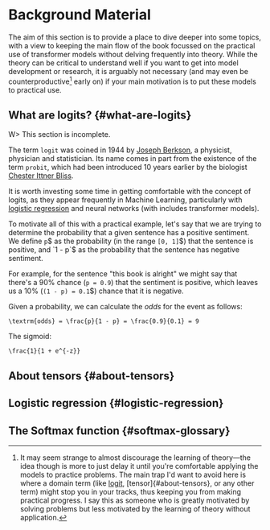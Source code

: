 # Background Material

The aim of this section is to provide a place to dive deeper into some topics, with a view to keeping the main flow of the book focussed on the practical use of transformer models without delving frequently into theory. While the theory can be critical to understand well if you want to get into model development or research, it is arguably not necessary (and may even be counterproductive[^theory-counterproductive] early on) if your main motivation is to put these models to practical use.

[^theory-counterproductive]: It may seem strange to almost discourage the learning of theory—the idea though is more to just delay it until you're comfortable applying the models to practice problems. The main trap I'd want to avoid here is where a domain term (like [logit](#what-are-logits), [tensor]{#about-tensors}, or any other term) might stop you in your tracks, thus keeping you from making practical progress. I say this as someone who is greatly motivated by solving problems but less motivated by the learning of theory without application.

## What are logits? {#what-are-logits}

W> This section is incomplete.

The term `logit` was coined in 1944 by [Joseph Berkson](https://en.wikipedia.org/wiki/Joseph_Berkson), a physicist, physician and statistician. Its name comes in part from the existence of the term `probit`, which had been introduced 10 years earlier by the biologist [Chester Ittner Bliss](https://en.wikipedia.org/wiki/Chester_Ittner_Bliss).

It is worth investing some time in getting comfortable with the concept of logits, as they appear frequently in Machine Learning, particularly with [logistic regression](#logistic-regression) and neural networks (with includes transformer models).

To motivate all of this with a practical example, let's say that we are trying to determine the probability that a given sentence has a positive sentiment. We define `p`$ as the probability (in the range `[0, 1]`$) that the sentence is positive, and `1 - p`$ as the probability that the sentence has negative sentiment.

For example, for the sentence "this book is alright" we might say that there's a 90% chance (`p = 0.9`) that the sentiment is positive, which leaves us a 10% (`(1 - p) = 0.1`$) chance that it is negative.

Given a probability, we can calculate the _odds_ for the event as follows:

```$
\textrm{odds} = \frac{p}{1 - p} = \frac{0.9}{0.1} = 9
```

The sigmoid:

```$
\frac{1}{1 + e^{-z}}
```

## About tensors {#about-tensors}

## Logistic regression {#logistic-regression}

## The Softmax function {#softmax-glossary}

